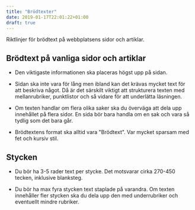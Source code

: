 ```yaml
---
title: "Brödtexter"
date: 2019-01-17T22:01:22+01:00
draft: true
---
```


Riktlinjer för brödtext på webbplatsens sidor och artiklar.

## Brödtext på vanliga sidor och artiklar

  - Den viktigaste informationen ska placeras högst upp på sidan.

  - Sidan ska inte vara för lång men ibland kan det krävas mycket text för att beskriva något. Då är det särskilt viktigt att strukturera texten med mellanrubriker, punktlistor och så vidare för att underlätta läsningen.

  - Om texten handlar om flera olika saker ska du överväga att dela upp innehållet på flera sidor. En sida bör bara handla om en sak och vara så tydlig som det bara går.

  - Brödtextens format ska alltid vara "Brödtext". Var mycket sparsam med fet och kursiv stil.

## Stycken

  - Du bör ha 3-5 rader text per stycke. Det motsvarar cirka 270-450 tecken, inklusive blanksteg.

  - Du bör ha max fyra stycken text staplade på varandra. Om texten innehåller fler stycken ska du dela upp den med underrubriker och eventuellt mindre rubriker.
